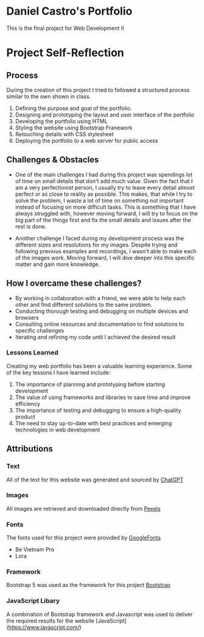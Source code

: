 # Daniel Castro's Portfolio
This is the final project for Web Development II

# Project Self-Reflection

## Process
During the creation of this project I tried to followed a structured process similar to the own shown in class.

1. Defining the purpose and goal of the portfolio.
2. Designing and prototyping the layout and user interface of the portfolio
3. Developing the portfolio using HTML 
4. Styling the website using Bootstrap Franework 
5. Retouching details with CSS stylesheet
6. Deploying the portfolio to a web server for public access

## Challenges & Obstacles 
- One of the main challenges I had during this project was spendings lot of time on small details that don't add much value. Given the fact that I am a very perfectionist person, I usually try to leave every detail almost perfect or as close to reality as possible. This makes, that while I try to solve the problem, I waste a lot of time on something not important instead of focusing on more difficult tasks. This is something that I have always struggled with, however moving forward, I will try to focus on the big part of the things first and fix the small details and issues after the rest is done. 

- Another challenge I faced during my development process was the different sizes and resolutions for my images. Despite trying and following previous examples and recordings, I wasn't able to make each of the images work. Moving forward, I will dive deeper into this specific matter and gain more knowledge. 

## How I overcame these challenges? 
- By working in collaboration with a friend, we were able to help each other and find different solutions to the same problem. 
- Conducting thorough testing and debugging on multiple devices and browsers
- Consulting online resources and documentation to find solutions to specific challenges
- Iterating and refining my code until I achieved the desired result

### Lessons Learned
Creating my web portfolio has been a valuable learning experience. Some of the key lessons I have learned include:

1. The importance of planning and prototyping before starting development
2. The value of using frameworks and libraries to save time and improve efficiency
3. The importance of testing and debugging to ensure a high-quality product
4. The need to stay up-to-date with best practices and emerging technologies in web development

## Attributions

### Text
All of the text for this website was generated and sourced by [ChatGPT](https://chat.openai.com/)

### Images
All images are retrieved and downloaded directly from [Pexels](https://www.pexels.com/)

### Fonts
The fonts used for this project were provided by [GoogleFonts](https://fonts.google.com/)
- Be Vietnam Pro
- Lora

### Framework
Bootstrap 5 was used as the framework for this project [Bootstrap](https://getbootstrap.com/)

### JavaScript Libary 
A combination of Bootstrap framework and Javascript was used to deliver the required results for the website [JavaScript] (https://www.javascript.com/)








